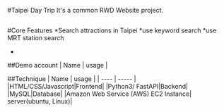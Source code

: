#Taipei Day Trip
It's a common RWD Website project.

##

#Core Features
*Search attractions in Taipei
*use keyword search
\*use MRT station search

-

##Demo account
| Name | usage |

##Technique
| Name | usage |
| ---- | ----- |
|HTML/CSS/Javascript|Frontend|
|Python3/ FastAPI|Backend|
|MySQL|Database|
|Amazon Web Service (AWS) EC2 Instance| server(ubuntu, Linux)|
